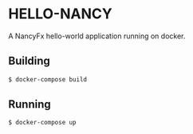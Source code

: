 # HELLO-NANCY

A NancyFx hello-world application running on docker.

## Building

```bash
$ docker-compose build
```

## Running

```bash
$ docker-compose up 
```
